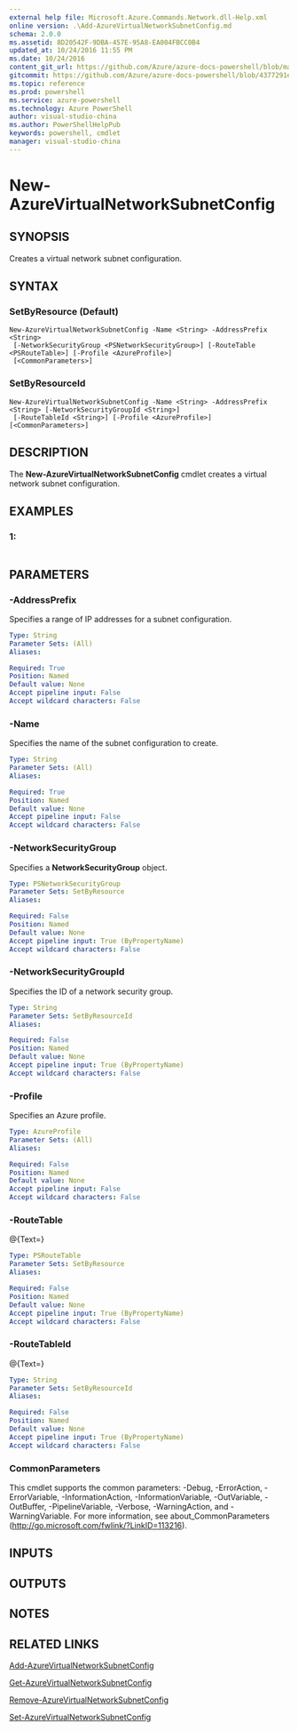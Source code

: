 ```yaml
---
external help file: Microsoft.Azure.Commands.Network.dll-Help.xml
online version: .\Add-AzureVirtualNetworkSubnetConfig.md
schema: 2.0.0
ms.assetid: 8D20542F-9DBA-457E-95A8-EA004FBCC0B4
updated_at: 10/24/2016 11:55 PM
ms.date: 10/24/2016
content_git_url: https://github.com/Azure/azure-docs-powershell/blob/master/azureps-cmdlets-docs/ResourceManager/AzureRM.Network/v0.9.8/New-AzureVirtualNetworkSubnetConfig.md
gitcommit: https://github.com/Azure/azure-docs-powershell/blob/4377291ee360e58e2c1c5d644155daf6a0279055/azureps-cmdlets-docs/ResourceManager/AzureRM.Network/v0.9.8/New-AzureVirtualNetworkSubnetConfig.md
ms.topic: reference
ms.prod: powershell
ms.service: azure-powershell
ms.technology: Azure PowerShell
author: visual-studio-china
ms.author: PowerShellHelpPub
keywords: powershell, cmdlet
manager: visual-studio-china
---
```


# New-AzureVirtualNetworkSubnetConfig

## SYNOPSIS
Creates a virtual network subnet configuration.

## SYNTAX

### SetByResource (Default)
```
New-AzureVirtualNetworkSubnetConfig -Name <String> -AddressPrefix <String>
 [-NetworkSecurityGroup <PSNetworkSecurityGroup>] [-RouteTable <PSRouteTable>] [-Profile <AzureProfile>]
 [<CommonParameters>]
```

### SetByResourceId
```
New-AzureVirtualNetworkSubnetConfig -Name <String> -AddressPrefix <String> [-NetworkSecurityGroupId <String>]
 [-RouteTableId <String>] [-Profile <AzureProfile>] [<CommonParameters>]
```

## DESCRIPTION
The **New-AzureVirtualNetworkSubnetConfig** cmdlet creates a virtual network subnet configuration.

## EXAMPLES

### 1:
```

```

## PARAMETERS

### -AddressPrefix
Specifies a range of IP addresses for a subnet configuration.

```yaml
Type: String
Parameter Sets: (All)
Aliases: 

Required: True
Position: Named
Default value: None
Accept pipeline input: False
Accept wildcard characters: False
```

### -Name
Specifies the name of the subnet configuration to create.

```yaml
Type: String
Parameter Sets: (All)
Aliases: 

Required: True
Position: Named
Default value: None
Accept pipeline input: False
Accept wildcard characters: False
```

### -NetworkSecurityGroup
Specifies a **NetworkSecurityGroup** object.

```yaml
Type: PSNetworkSecurityGroup
Parameter Sets: SetByResource
Aliases: 

Required: False
Position: Named
Default value: None
Accept pipeline input: True (ByPropertyName)
Accept wildcard characters: False
```

### -NetworkSecurityGroupId
Specifies the ID of a network security group.

```yaml
Type: String
Parameter Sets: SetByResourceId
Aliases: 

Required: False
Position: Named
Default value: None
Accept pipeline input: True (ByPropertyName)
Accept wildcard characters: False
```

### -Profile
Specifies an Azure profile.

```yaml
Type: AzureProfile
Parameter Sets: (All)
Aliases: 

Required: False
Position: Named
Default value: None
Accept pipeline input: False
Accept wildcard characters: False
```

### -RouteTable
@{Text=}

```yaml
Type: PSRouteTable
Parameter Sets: SetByResource
Aliases: 

Required: False
Position: Named
Default value: None
Accept pipeline input: True (ByPropertyName)
Accept wildcard characters: False
```

### -RouteTableId
@{Text=}

```yaml
Type: String
Parameter Sets: SetByResourceId
Aliases: 

Required: False
Position: Named
Default value: None
Accept pipeline input: True (ByPropertyName)
Accept wildcard characters: False
```

### CommonParameters
This cmdlet supports the common parameters: -Debug, -ErrorAction, -ErrorVariable, -InformationAction, -InformationVariable, -OutVariable, -OutBuffer, -PipelineVariable, -Verbose, -WarningAction, and -WarningVariable. For more information, see about_CommonParameters (http://go.microsoft.com/fwlink/?LinkID=113216).

## INPUTS

## OUTPUTS

## NOTES

## RELATED LINKS

[Add-AzureVirtualNetworkSubnetConfig](xref:ResourceManager/AzureRM.Network/v0.9.8/Add-AzureVirtualNetworkSubnetConfig.md)

[Get-AzureVirtualNetworkSubnetConfig](xref:ResourceManager/AzureRM.Network/v0.9.8/Get-AzureVirtualNetworkSubnetConfig.md)

[Remove-AzureVirtualNetworkSubnetConfig](xref:ResourceManager/AzureRM.Network/v0.9.8/Remove-AzureVirtualNetworkSubnetConfig.md)

[Set-AzureVirtualNetworkSubnetConfig](xref:ResourceManager/AzureRM.Network/v0.9.8/Set-AzureVirtualNetworkSubnetConfig.md)


